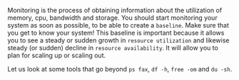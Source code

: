 Monitoring is the process of obtaining information about the utilization
of memory, cpu, bandwidth and storage. You should start monitoring your
system as soon as possible, to be able to create a `baseline`. Make sure
that you get to know your system! This baseline is important because it
allows you to see a steady or sudden growth in `resource utilization`
and likewise steady (or sudden) decline in `resource availability`. It
will allow you to plan for scaling up or scaling out.

Let us look at some tools that go beyond `ps fax`,
`df -h`, `free -om` and
`du -sh`.


